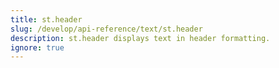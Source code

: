 ```yaml
---
title: st.header
slug: /develop/api-reference/text/st.header
description: st.header displays text in header formatting.
ignore: true
---
```


<Autofunction function="streamlit.header" />

